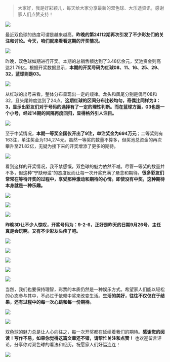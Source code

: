 
> 大家好，我是好彩颖儿，每天给大家分享最新的双色球、大乐透资讯，感谢家人们点赞支持！


![](https://cdn.jsdelivr.net/gh/wangwenjie1314/PicCDN/2024-9-27/1727392700885-image.png)


最近双色球的热度可谓是越来越高，**昨晚的第24112期再次引发了不少彩友们的关注和讨论。今天，咱们就来看看这期的开奖情况。**


![](https://cdn.jsdelivr.net/gh/wangwenjie1314/PicCDN/2024-9-27/1727392718545-image.png)


昨晚，双色球如期进行开奖。本期的总销售额达到了3.48亿余元，奖池资金则高达21.79亿。根据开奖数据显示，**本期的开奖号码为红球08、11、16、25、29、32，蓝球则是03。**


![](https://cdn.jsdelivr.net/gh/wangwenjie1314/PicCDN/2024-9-27/1727392746293-image.png)


从红球的出号来看，整体分布呈现出一定的规律。龙头和凤尾分别是偶号08和32，且头尾跨度达到了24点。**这期红球的区间分布比较均匀，奇偶比同样为3：3，显示出彩友们对于号码的选择有了一定的理性判断。而在蓝球方面，03也是一个小号，经过14期的间隔再度回归，显得格外引人注目。**


![](https://cdn.jsdelivr.net/gh/wangwenjie1314/PicCDN/2024-9-27/1727392769477-image.png)


至于中奖情况，**本期一等奖全国仅开出了9注，单注奖金为694万元**；二等奖则有163注，单注奖金为134,274元。虽然一等奖的数量不算多，但奖池总资金的再次攀升至21.82亿，无疑为接下来的开奖增添了更多的期待。


![](https://cdn.jsdelivr.net/gh/wangwenjie1314/PicCDN/2024-9-27/1727393807071-image.png)



看到这样的开奖情况，我不禁感慨，双色球的魅力依然不减。尽管一等奖的数量并不多，但这种“宁缺毋滥”的态度反而让每一次开奖充满了悬念和期待。**很多彩友们常常在等待开奖的过程中，享受那种激动和期待的心情。即使没有中奖，这种期待本身就是一种乐趣。**


![](https://cdn.jsdelivr.net/gh/wangwenjie1314/PicCDN/2024-9-27/1727392864172-image.png)


![](https://cdn.jsdelivr.net/gh/wangwenjie1314/PicCDN/2024-9-27/1727392871697-image.png)


![](https://cdn.jsdelivr.net/gh/wangwenjie1314/PicCDN/2024-9-27/1727392882161-image.png)



**昨晚3D让不少人惊叹，开奖号码为：9-2-6，正好是昨天的日期9月26号，主任真是会玩啊。又有不少彩友头疼了吧。**

![](https://cdn.jsdelivr.net/gh/wangwenjie1314/PicCDN/2024-9-27/1727392793643-image.png)

![](https://cdn.jsdelivr.net/gh/wangwenjie1314/PicCDN/2024-9-27/1727392801797-image.png)


![](https://cdn.jsdelivr.net/gh/wangwenjie1314/PicCDN/2024-9-27/1727392810711-image.png)


![](https://cdn.jsdelivr.net/gh/wangwenjie1314/PicCDN/2024-9-27/1727392818368-image.png)


![](https://cdn.jsdelivr.net/gh/wangwenjie1314/PicCDN/2024-9-27/1727392826757-image.png)



当然，我们也要保持理智，彩票的本质仍然是一种娱乐方式。希望家人们能以轻松的心态参与其中，不必过于依赖中奖来改变生活。**生活的美好，往往不仅仅在于结果，还有过程中的每一次心跳和每一份期待。**


![](https://cdn.jsdelivr.net/gh/wangwenjie1314/PicCDN/2024-9-27/1727392969651-image.png)


![](https://cdn.jsdelivr.net/gh/wangwenjie1314/PicCDN/2024-9-27/1727392978193-image.png)



双色球的魅力总是让人心向往之，每一次开奖都在延续着我们的期待。**感谢您的阅读！写作不易，如果你觉得这篇文章还不错，请帮忙关注和点赞！** 也欢迎留言评论，分享你对双色球的看法和经历。祝愿家人们好运连连！


![](https://cdn.jsdelivr.net/gh/wangwenjie1314/PicCDN/2024-9-27/1727393018545-image.png)
